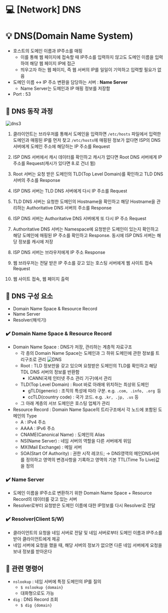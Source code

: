 💻 [Network] DNS
=========================

# 💡 DNS(Domain Name System)

* 호스트의 도메인 이름과 IP주소를 매핑
  * 이를 통해 웹 페이지에 접속할 때 IP주소를 입력하지 않고도 도메인 이름을 입력하여 해당 웹 페이지 IP에 접근
  * 띄우고자 하는 웹 페이지, 즉 웹 서버의 IP를 일일이 기억하고 입력할 필요가 없음
* 도메인 이름 ↔️ IP 주소 변환을 담당하는 서버 : **Name Server**
  * Name Server는 도메인과 IP 매핑 정보를 저장함
* Port : 53
 

## 📌 DNS 동작 과정

![dns3](https://user-images.githubusercontent.com/57285121/115513296-dfab5b80-a2bd-11eb-9374-469e9c97ba1c.PNG) 

1. 클라이언트는 브라우저를 통해서 도메인을 입력하면 `/etc/hosts` 파일에서 입력한 도메인과 매핑된 IP를 먼저 찾고 `/etc/hosts`에 매핑된 정보가 없다면 ISP의 DNS 서버에게 도메인 주소에 해당하는 IP 주소를 Request

2. ISP DNS 서버에서 캐시 데이터를 확인하고 캐시가 없다면 Root DNS 서버에게 IP 주소를 Request(캐시가 있다면 8.로 건너 뜀)

3. Root 서버는 요청 받은 도메인의 TLD(Top Level Domain)를 확인하고 TLD DNS 서버의 주소를 Response

4. ISP DNS 서버는 TLD DNS 서버에게 다시 IP 주소를 Request

5. TLD DNS 서버는 요청한 도메인의 Hostname을 확인하고 해당 Hostname을 관리하는 Authoritative DNS 서버의 주소를 Response

6. ISP DNS 서버는 Authoritative DNS 서버에게 또 다시 IP 주소 Request

7. Authoritative DNS 서버는 Namespace에 요청받은 도메인이 있는지 확인하고 해당 도메인에 매핑된 IP 주소를 확인하고 Response. 동시에 ISP DNS 서버는 해당 정보를 캐시에 저장

8. ISP DNS 서버는 브라우저에게 IP 주소 Response

9. 웹 브라우저는 전달 받은 IP 주소를 갖고 있는 호스팅 서버에게 웹 사이트 접속 Request

10. 웹 사이트 접속, 웹 페이지 출력

## 📌 DNS 구성 요소
* Domain Name Space & Resource Record
* Name Server
* Resolver(해석기)

### ✔️ Domain Name Space & Resource Record
* Domain Name Space : DNS가 저장, 관리하는 계층적 자료구조
  * 각 층의 Domain Name Space는 도메인과 그 하위 도메인에 관한 정보를 트리구조로 관리
![DNS](https://user-images.githubusercontent.com/57285121/115060392-c5baf300-9f22-11eb-8b78-70527a4f04ba.PNG)
  * Root : TLD 정보만을 갖고 있으며 요청받은 도메인의 TLD를 확인하고 해당 TDL DNS 서버의 정보를 반환함
    * ICANN(국제 인터넷 주소 관리 기구)에서 관리
  * TLD(Top Level Domain) : Root 바로 아래에 위치하는 최상위 도메인
    * gTLD(generic) : 조직의 특성에 따라 구분. e.g. `.com, .info, .org `등
    * ccTLD(country code) : 국가 코드. e.g. `.kr, .jp, .us` 등
  * 그 아래 계층의 서브 도메인은 호스팅 업체가 관리 
* Resource Record : Domain Name Space의 트리구조에서 각 노드에 포함된 도메인의 Type  
  * A : IPv4 주소   
  * AAAA : IPv6 주소
  * CNAME(Canonical Name) : 도메인의 Alias
  * NS(Name Server) : 네임 서버의 역할을 다른 서버에게 위임
  * MX(Mail Exchange) : 메일 서버
  * SOA(Start Of Authority) : 권한 시작 레코드; →  DNS영역의 메인DNS서버를 정의하고 영역의 변경사항을 기록하고 영역의 기본 TTL(Time To Live)값을 정의   
  

### ✔️ Name Server
* 도메인 이름을 IP주소로 변환하기 위한 Domain Name Space + Resource Record의 데이터를 갖고 있는 서버
* Resolver로부터 요청받은 도메인 이름에 대한 IP정보를 다시 Resolver로 전달

### ✔️ Resolver(Client S/W)
* 클라이언트의 요청을 네임 서버로 전달 및 네임 서버로부터 도메인 이름과 IP주소를 받아 클라이언트에게 제공
* 네임 서버에 요청을 했을 때, 해당 서버의 정보가 없으면 다른 네임 서버에게 요청을 보내 정보를 받아온다


## 📌 관련 명령어
* `nslookup` : 네임 서버에 특정 도메인의 IP를 질의
  * `$ nslookup {domain}`
  * 대화형으로도 가능
* `dig` : DNS Record 조회
  * `$ dig {domain}`
